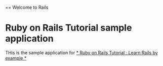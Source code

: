 == Welcome to Rails

# Ruby on Rails Tutorial sample application

THis is the sample application for 
[* Ruby on Rails Tutorial : Learn Rails by example *](http://railstutorial.org/)

